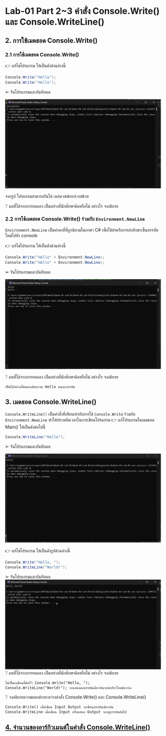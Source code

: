 # Lab-01 Part 2~3 คำสั่ง Console.Write() และ Console.WriteLine()

## 2. การใช้เมดธอด Console.Write()

### 2.1 การใช้เมดธอด Console.Write()
👉 แก้ไขโปรแกรม ให้เป็นดังด้านล่างนี้

```csharp
Console.Write("Hello");
Console.Write("Hello");
```

➢ รันโปรแกรมและบันทึกผล

![LAB2.1](./Images/Lab2_1.png)

จากรูป โปรแกรมสามารถรันได้ เหก่ดวสฟกหา่เวกฟเาส

❔ ผลที่ได้จากการทดลอง เป็นอย่างที่นักศึกษาคิดหรือไม่ อย่างไร จงอธิบาย

### 2.2 การใช้เมดธอด Console.Write() ร่วมกับ  `Environment.NewLine`

`Environment.NewLine` เป็นค่าคงที่ที่ถูกนิยามในภาษา C# เพื่อใช้สำหรับการส่งอักขระขึ้นบรรทัดใหม่ไปยัง console

👉 แก้ไขโปรแกรม ให้เป็นดังด้านล่างนี้

```csharp
Console.Write("Hello" + Environment.NewLine);
Console.Write("Hello" + Environment.NewLine);
```

➢ รันโปรแกรมและบันทึกผล

![LAB2.2](./Images/Lab2_2.png)

❔ ผลที่ได้จากการทดลอง เป็นอย่างที่นักศึกษาคิดหรือไม่ อย่างไร จงอธิบาย
```
เป็นไปอย่างที่คิดแสงข้อความ Hello คนละบรรทัด
```

## 3. เมดธอด Console.WriteLine()

`Console.WriteLine()` เป็นคำสั่งที่เทียบเท่ากับการใช้  `Console.Write` ร่วมกับ  `Environment.NewLine` ทำให้ประหยัดเวลาในการเขียนโปรแกรม
👉 แก้โปรแกรมในเมดธอด Main() ให้เป็นดังต่อไปนี้

```csharp
Console.WriteLine("Hello");
```

➢ รันโปรแกรมและบันทึกผล

![LAB3](./Images/Lab3.png)

👉 แก้ไขโปรแกรม ให้เป็นดังรูปด้านล่างนี้

```csharp
Console.Write("Hello, ");
Console.WriteLine("World!");
```

➢ รันโปรแกรมและบันทึกผล
![LAB3.1](./Images/Lab3_1.png)
❔ ผลที่ได้จากการทดลอง เป็นอย่างที่นักศึกษาคิดหรือไม่ อย่างไร จงอธิบาย
```
ไม่เป็นเหมือนที่คิดไว้ Console.Write("Hello, ");
Console.WriteLine("World!"); จะแสดงผลบรรทัดเดียวกันจะต่อประโยคช่องว่าง
```
❔ จงอธิบายความแตกต่างระหว่างคำสั่ง Console.Write() และ Console.WriteLine()
```
Console.Write() เมื่อเขียน Input Output จะเขียนบรรทัดเดียวกัน
Console.WriteLine เมื่อเขียน Input หรือแสดง Output จะอยู่บรรทัดถัดไป
```
## [4. จำนวนของอาร์กิวเมนต์ในคำสั่ง Console.WriteLine()](./Lab-01-part-4.md)
